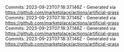 Commits: 2023-09-23T07:18:37.146Z - Generated via https://github.com/marketplace/actions/artificial-grass
<br>
Commits: 2023-09-23T07:18:37.146Z - Generated via https://github.com/marketplace/actions/artificial-grass
<br>
Commits: 2023-09-23T07:18:37.146Z - Generated via https://github.com/marketplace/actions/artificial-grass
<br>
Commits: 2023-09-23T07:18:37.146Z - Generated via https://github.com/marketplace/actions/artificial-grass
<br>
